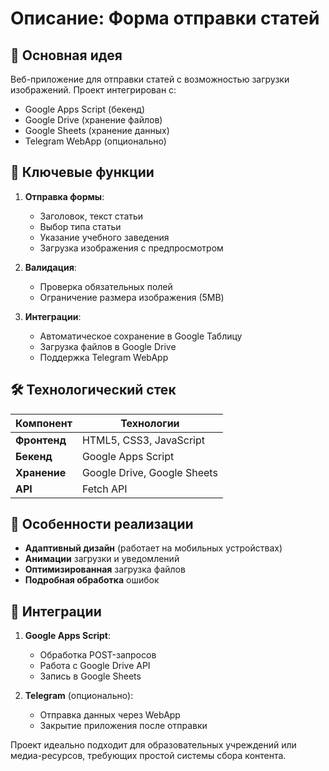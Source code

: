 # Описание: Форма отправки статей

## 📌 Основная идея
Веб-приложение для отправки статей с возможностью загрузки изображений. Проект интегрирован с:
- Google Apps Script (бекенд)
- Google Drive (хранение файлов)
- Google Sheets (хранение данных)
- Telegram WebApp (опционально)

## 🌟 Ключевые функции
1. **Отправка формы**:
   - Заголовок, текст статьи
   - Выбор типа статьи
   - Указание учебного заведения
   - Загрузка изображения с предпросмотром

2. **Валидация**:
   - Проверка обязательных полей
   - Ограничение размера изображения (5MB)

3. **Интеграции**:
   - Автоматическое сохранение в Google Таблицу
   - Загрузка файлов в Google Drive
   - Поддержка Telegram WebApp

## 🛠 Технологический стек
| Компонент       | Технологии                  |
|----------------|----------------------------|
| **Фронтенд**   | HTML5, CSS3, JavaScript     |
| **Бекенд**     | Google Apps Script          |
| **Хранение**   | Google Drive, Google Sheets |
| **API**        | Fetch API                   |


## 🚀 Особенности реализации
- **Адаптивный дизайн** (работает на мобильных устройствах)
- **Анимации** загрузки и уведомлений
- **Оптимизированная** загрузка файлов
- **Подробная обработка** ошибок

## 🔗 Интеграции
1. **Google Apps Script**:
   - Обработка POST-запросов
   - Работа с Google Drive API
   - Запись в Google Sheets

2. **Telegram** (опционально):
   - Отправка данных через WebApp
   - Закрытие приложения после отправки

Проект идеально подходит для образовательных учреждений или медиа-ресурсов, требующих простой системы сбора контента.

